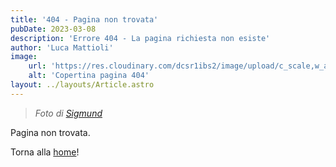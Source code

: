 ```yaml
---
title: '404 - Pagina non trovata'
pubDate: 2023-03-08
description: 'Errore 404 - La pagina richiesta non esiste'
author: 'Luca Mattioli'
image:
    url: 'https://res.cloudinary.com/dcsr1ibs2/image/upload/c_scale,w_auto/dpr_auto/q_auto/f_auto/v1678547019/IamLucaM/404-cover.jpg'
    alt: 'Copertina pagina 404'
layout: ../layouts/Article.astro
---
```

> _Foto di <a href="https://unsplash.com/@sigmund?utm_source=unsplash&utm_medium=referral&utm_content=creditCopyText" target="_blank" rel="nooperner noreferrer nofollow">Sigmund</a>_

Pagina non trovata.

Torna alla [home](/)!
